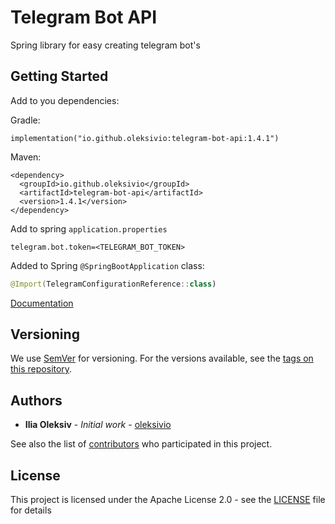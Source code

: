 # Telegram Bot API

Spring library for easy creating telegram bot's

## Getting Started

Add to you dependencies: 

Gradle:
```
implementation("io.github.oleksivio:telegram-bot-api:1.4.1")
```
Maven: 
```
<dependency>
  <groupId>io.github.oleksivio</groupId>
  <artifactId>telegram-bot-api</artifactId>
  <version>1.4.1</version>
</dependency>
```

Add to spring `application.properties`
```
telegram.bot.token=<TELEGRAM_BOT_TOKEN>
```

Added to Spring `@SpringBootApplication` class:

```kotlin
@Import(TelegramConfigurationReference::class)
```

[Documentation](doc/telegram-bot-api/index.md)

## Versioning

We use [SemVer](http://semver.org/) for versioning. For the versions available, see the [tags on this repository](https://github.com/oleksivio/telegram-bot-api/tags). 

## Authors

* **Ilia Oleksiv** - *Initial work* - [oleksivio](https://github.com/oleksivio)

See also the list of [contributors](https://github.com/oleksivio/telegram-bot-api/contributors) who participated in this project.

## License

This project is licensed under the Apache License 2.0 - see the [LICENSE](LICENSE) file for details

